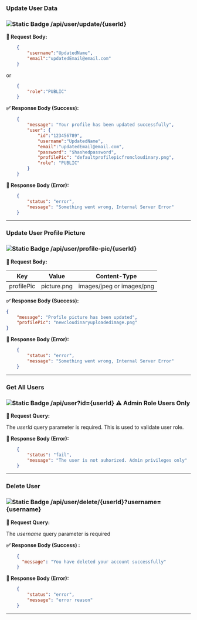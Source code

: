 ### **Update User Data**

### ![Static Badge](https://img.shields.io/badge/PUT-%23785EF0?style=flat-square&logoColor=%23111000) /api/user/update/{userId}


**📝 Request Body:**

```json
    {
        "username":"UpdatedName",
        "email":"updatedEmail@email.com"
    }
```
or

```json
    {
        "role":"PUBLIC"
    }
```


**✅ Response Body (Success):**

```json
    {
        "message": "Your profile has been updated successfully",
        "user": {
            "id":"123456789",
            "username":"UpdatedName",
            "email":"updatedEmail@email.com",
            "password": "$hashedpassword",
            "profilePic": "defaultprofilepicfromcloudinary.png",
            "role": "PUBLIC"
        }
    }
```

**🚫 Response Body (Error):**


```json
    {
        "status": "error",
        "message": "Something went wrong, Internal Server Error"
    }
```

---
### **Update User Profile Picture**

### ![Static Badge](https://img.shields.io/badge/PUT-%23785EF0?style=flat-square&logoColor=%23111000) /api/user/profile-pic/{userId}


**📝 Request Body:**

| Key | Value | Content-Type |
| -- | -- | -- |
| profilePic | picture.png | images/jpeg or images/png |

**✅ Response Body (Success):**

```json
{
    "message": "Profile picture has been updated",
    "profilePic": "newcloudinaryuploadedimage.png"
}
```

**🚫 Response Body (Error):**


```json
    {
        "status": "error",
        "message": "Something went wrong, Internal Server Error"
    }
```

--- 
### **Get All Users**

### ![Static Badge](https://img.shields.io/badge/GET-%23009E73?style=flat&logoColor=%23111000) /api/user?id={userId}  ⚠️ Admin Role Users Only

**📝 Request Query:**

The _*userId*_ query parameter is required. This is used to validate user role.

**🚫 Response Body (Error):**


```json
    {
        "status": "fail",
        "message": "The user is not auhorized. Admin privileges only"
    }
```

---
### **Delete User**

###  ![Static Badge](https://img.shields.io/badge/DELETE-%23CE0E2B?style=flat&logoColor=%23111000) /api/user/delete/{userId}?username={username}

**📝 Request Query:**

The _*username*_ query parameter is required

**✅ Response Body (Success) :**

```json
    {
      "message": "You have deleted your account successfully"
    }
```

**🚫 Response Body (Error):**

```json
    {
        "status": "error",
        "message": "error reason"
    }
```
---
